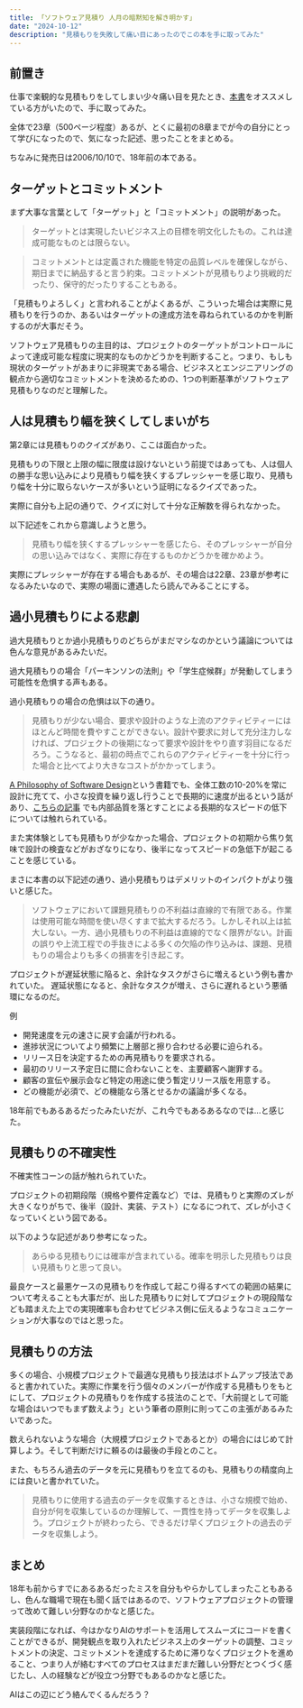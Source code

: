 ```yaml
---
title: 「ソフトウェア見積り 人月の暗黙知を解き明かす」
date: "2024-10-12"
description: "見積もりを失敗して痛い目にあったのでこの本を手に取ってみた"
---
```


## 前置き

仕事で楽観的な見積もりをしてしまい少々痛い目を見たとき、[本書](https://www.amazon.co.jp/dp/B00KR96M6K)をオススメしている方がいたので、手に取ってみた。

全体で23章（500ページ程度）あるが、とくに最初の8章までが今の自分にとって学びになったので、気になった記述、思ったことをまとめる。

ちなみに発売日は2006/10/10で、18年前の本である。

## ターゲットとコミットメント

まず大事な言葉として「ターゲット」と「コミットメント」の説明があった。

> ターゲットとは実現したいビジネス上の目標を明文化したもの。これは達成可能なものとは限らない。

> コミットメントとは定義された機能を特定の品質レベルを確保しながら、期日までに納品すると言う約束。コミットメントが見積もりより挑戦的だったり、保守的だったりすることもある。

「見積もりよろしく」と言われることがよくあるが、こういった場合は実際に見積もりを行うのか、あるいはターゲットの達成方法を尋ねられているのかを判断するのが大事だそう。

ソフトウェア見積もりの主目的は、プロジェクトのターゲットがコントロールによって達成可能な程度に現実的なものかどうかを判断すること。つまり、もしも現状のターゲットがあまりに非現実である場合、ビジネスとエンジニアリングの観点から適切なコミットメントを決めるための、1つの判断基準がソフトウェア見積もりなのだと理解した。

## 人は見積もり幅を狭くしてしまいがち

第2章には見積もりのクイズがあり、ここは面白かった。

見積もりの下限と上限の幅に限度は設けないという前提ではあっても、人は個人の勝手な思い込みにより見積もり幅を狭くするプレッシャーを感じ取り、見積もり幅を十分に取らないケースが多いという証明になるクイズであった。

実際に自分も上記の通りで、クイズに対して十分な正解数を得られなかった。

以下記述をこれから意識しようと思う。

> 見積もり幅を狭くするプレッシャーを感じたら、そのプレッシャーが自分の思い込みではなく、実際に存在するものかどうかを確かめよう。

実際にプレッシャーが存在する場合もあるが、その場合は22章、23章が参考になるみたいなので、実際の場面に遭遇したら読んでみることにする。

## 過小見積もりによる悲劇

過大見積もりとか過小見積もりのどちらがまだマシなのかという議論については色んな意見があるみたいだ。

過大見積もりの場合「パーキンソンの法則」や「学生症候群」が発動してしまう可能性を危惧する声もある。

過小見積もりの場合の危惧は以下の通り。

> 見積もりが少ない場合、要求や設計のような上流のアクティビティーにはほとんど時間を費やすことができない。設計や要求に対して充分注力しなければ、プロジェクトの後期になって要求や設計をやり直す羽目になるだろう。こうなると、最初の時点でこれらのアクティビティーを十分に行った場合と比べてより大きなコストがかかってしまう。

[A Philosophy of Software Design](https://www.amazon.co.jp/Philosophy-Software-Design-John-Ousterhout/dp/1732102201)という書籍でも、全体工数の10-20%を常に設計に充てて、小さな投資を繰り返し行うことで長期的に速度が出るという話があり、[こちらの記事](https://www.veriserve.co.jp/asset/approach/column/software-quality/software-quality07.html) でも内部品質を落とすことによる長期的なスピードの低下については触れられている。

また実体験としても見積もりが少なかった場合、プロジェクトの初期から焦り気味で設計の検査などがおざなりになり、後半になってスピードの急低下が起こることを感じている。

まさに本書の以下記述の通り、過小見積もりはデメリットのインパクトがより強いと感じた。

> ソフトウェアにおいて課題見積もりの不利益は直線的で有限である。作業は使用可能な時間を使い尽くすまで拡大するだろう。しかしそれ以上は拡大しない。一方、過小見積もりの不利益は直線的でなく限界がない。計画の誤りや上流工程での手抜きによる多くの欠陥の作り込みは、課題、見積もりの場合よりも多くの損害を引き起こす。

プロジェクトが遅延状態に陥ると、余計なタスクがさらに増えるという例も書かれていた。
遅延状態になると、余計なタスクが増え、さらに遅れるという悪循環になるのだ。

例
- 開発速度を元の速さに戻す会議が行われる。
- 進捗状況についてより頻繁に上層部と擦り合わせる必要に迫られる。
- リリース日を決定するための再見積もりを要求される。
- 最初のリリース予定日に間に合わないことを、主要顧客へ謝罪する。
- 顧客の宣伝や展示会など特定の用途に使う暫定リリース版を用意する。
- どの機能が必須で、どの機能なら落とせるかの議論が多くなる。

18年前でもあるあるだったみたいだが、これ今でもあるあるなのでは...と感じた。

## 見積もりの不確実性

不確実性コーンの話が触れられていた。

プロジェクトの初期段階（規格や要件定義など）では、見積もりと実際のズレが大きくなりがちで、後半（設計、実装、テスト）になるにつれて、ズレが小さくなっていくという図である。

以下のような記述があり参考になった。

> あらゆる見積もりには確率が含まれている。確率を明示した見積もりは良い見積もりと思って良い。

最良ケースと最悪ケースの見積もりを作成して起こり得るすべての範囲の結果について考えることも大事だが、出した見積もりに対してプロジェクトの現段階なども踏まえた上での実現確率も合わせてビジネス側に伝えるようなコミュニケーションが大事なのではと思った。


## 見積もりの方法

多くの場合、小規模プロジェクトで最適な見積もり技法はボトムアップ技法であると書かれていた。実際に作業を行う個々のメンバーが作成する見積もりをもとにして、プロジェクトの見積もりを作成する技法のことで、「大前提として可能な場合はいつでもまず数えよう」という筆者の原則に則ってこの主張があるみたいであった。

数えられないような場合（大規模プロジェクトであるとか）の場合にはじめて計算しよう。そして判断だけに頼るのは最後の手段とのこと。

また、もちろん過去のデータを元に見積もりを立てるのも、見積もりの精度向上には良いと書かれていた。

> 見積もりに使用する過去のデータを収集するときは、小さな規模で始め、自分が何を収集しているのか理解して、一貫性を持ってデータを収集しよう。プロジェクトが終わったら、できるだけ早くプロジェクトの過去のデータを収集しよう。

## まとめ

18年も前からすでにあるあるだったミスを自分もやらかしてしまったこともあるし、色んな職場で現在も聞く話ではあるので、ソフトウェアプロジェクトの管理って改めて難しい分野なのかなと感じた。

実装段階になれば、今はかなりAIのサポートを活用してスムーズにコードを書くことができるが、開発観点を取り入れたビジネス上のターゲットの調整、コミットメントの決定、コミットメントを達成するために滞りなくプロジェクトを進めること、つまり人が絡むすべてのプロセスはまだまだ難しい分野だとつくづく感じたし、人の経験などが役立つ分野でもあるのかなと感じた。

AIはこの辺にどう絡んでくるんだろう？